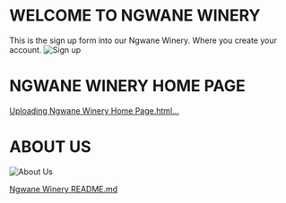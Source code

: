 # WELCOME TO NGWANE WINERY
This is the sign up form into our Ngwane Winery. Where you create your account.
![Sign up](https://github.com/Princengwane/Ngwane-Winery/assets/72501759/ce74cd74-38a3-4cd8-aeaa-9240d4dc8d53)

# NGWANE WINERY HOME PAGE
[Uploading Ngwane Winery Home Page.html…]()

# ABOUT US
![About Us](https://github.com/Princengwane/Ngwane-Winery/assets/72501759/02c600a2-5f60-4a6f-844d-568d2122da56)


[Ngwane Winery README.md](https://github.com/Princengwane/Ngwane-Winery/files/13717683/Ngwane.Winery.README.md)


